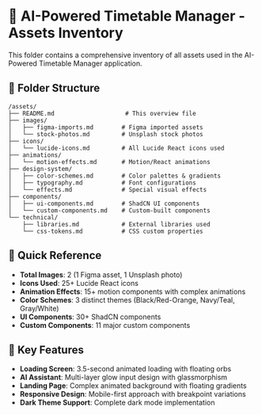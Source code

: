 # 🎨 AI-Powered Timetable Manager - Assets Inventory

This folder contains a comprehensive inventory of all assets used in the AI-Powered Timetable Manager application.

## 📁 Folder Structure

```
/assets/
├── README.md                    # This overview file
├── images/
│   ├── figma-imports.md        # Figma imported assets
│   └── stock-photos.md         # Unsplash stock photos
├── icons/
│   └── lucide-icons.md         # All Lucide React icons used
├── animations/
│   └── motion-effects.md       # Motion/React animations
├── design-system/
│   ├── color-schemes.md        # Color palettes & gradients
│   ├── typography.md           # Font configurations
│   └── effects.md              # Special visual effects
├── components/
│   ├── ui-components.md        # ShadCN UI components
│   └── custom-components.md    # Custom-built components
└── technical/
    ├── libraries.md            # External libraries used
    └── css-tokens.md           # CSS custom properties
```

## 🎯 Quick Reference

- **Total Images**: 2 (1 Figma asset, 1 Unsplash photo)
- **Icons Used**: 25+ Lucide React icons
- **Animation Effects**: 15+ motion components with complex animations
- **Color Schemes**: 3 distinct themes (Black/Red-Orange, Navy/Teal, Gray/White)
- **UI Components**: 30+ ShadCN components
- **Custom Components**: 11 major custom components

## 🚀 Key Features

- **Loading Screen**: 3.5-second animated loading with floating orbs
- **AI Assistant**: Multi-layer glow input design with glassmorphism
- **Landing Page**: Complex animated background with floating gradients
- **Responsive Design**: Mobile-first approach with breakpoint variations
- **Dark Theme Support**: Complete dark mode implementation